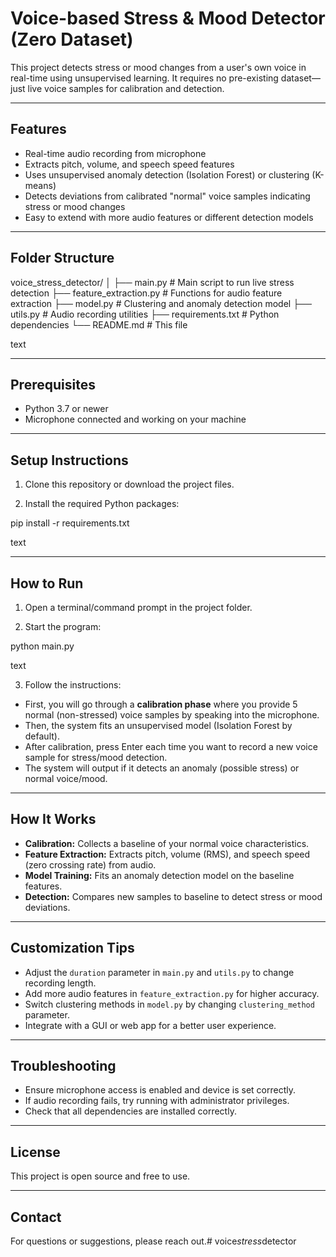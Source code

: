 # Voice-based Stress & Mood Detector (Zero Dataset)

This project detects stress or mood changes from a user's own voice in real-time using unsupervised learning. It requires no pre-existing dataset—just live voice samples for calibration and detection.

---

## Features

- Real-time audio recording from microphone
- Extracts pitch, volume, and speech speed features
- Uses unsupervised anomaly detection (Isolation Forest) or clustering (K-means)
- Detects deviations from calibrated "normal" voice samples indicating stress or mood changes
- Easy to extend with more audio features or different detection models

---

## Folder Structure

voice_stress_detector/
│
├── main.py # Main script to run live stress detection
├── feature_extraction.py # Functions for audio feature extraction
├── model.py # Clustering and anomaly detection model
├── utils.py # Audio recording utilities
├── requirements.txt # Python dependencies
└── README.md # This file

text

---

## Prerequisites

- Python 3.7 or newer
- Microphone connected and working on your machine

---

## Setup Instructions

1. Clone this repository or download the project files.

2. Install the required Python packages:

pip install -r requirements.txt

text

---

## How to Run

1. Open a terminal/command prompt in the project folder.

2. Start the program:

python main.py

text

3. Follow the instructions:

- First, you will go through a **calibration phase** where you provide 5 normal (non-stressed) voice samples by speaking into the microphone.
- Then, the system fits an unsupervised model (Isolation Forest by default).
- After calibration, press Enter each time you want to record a new voice sample for stress/mood detection.
- The system will output if it detects an anomaly (possible stress) or normal voice/mood.

---

## How It Works

- **Calibration:** Collects a baseline of your normal voice characteristics.
- **Feature Extraction:** Extracts pitch, volume (RMS), and speech speed (zero crossing rate) from audio.
- **Model Training:** Fits an anomaly detection model on the baseline features.
- **Detection:** Compares new samples to baseline to detect stress or mood deviations.

---

## Customization Tips

- Adjust the `duration` parameter in `main.py` and `utils.py` to change recording length.
- Add more audio features in `feature_extraction.py` for higher accuracy.
- Switch clustering methods in `model.py` by changing `clustering_method` parameter.
- Integrate with a GUI or web app for a better user experience.

---

## Troubleshooting

- Ensure microphone access is enabled and device is set correctly.
- If audio recording fails, try running with administrator privileges.
- Check that all dependencies are installed correctly.

---

## License

This project is open source and free to use.

---

## Contact

For questions or suggestions, please reach out.#   v o i c e _ s t r e s s _ d e t e c t o r  
 